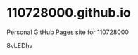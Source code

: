 # 110728000.github.io
Personal GitHub Pages site for 110728000























































8vLEDhv
